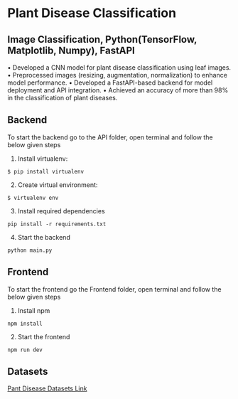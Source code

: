 # Plant Disease Classification

## Image Classification, Python(TensorFlow, Matplotlib, Numpy), FastAPI

• Developed a CNN model for plant disease classification using leaf images.
• Preprocessed images (resizing, augmentation, normalization) to enhance model performance.
• Developed a FastAPI-based backend for model deployment and API integration.
• Achieved an accuracy of more than 98% in the classification of plant diseases.

## Backend

To start the backend go to the API folder, open terminal and follow the below given steps 

1. Install virtualenv:
```
$ pip install virtualenv
```

2. Create virtual environment:
```
$ virtualenv env
```

3. Install required dependencies
```
pip install -r requirements.txt
```

4. Start the backend
```
python main.py
```

## Frontend

To start the frontend go the Frontend folder, open terminal and follow the below given steps

1. Install npm
```
npm install
```

2. Start the frontend
```
npm run dev
```

## Datasets

[Pant Disease Datasets Link](https://drive.google.com/drive/folders/1ZJwMko93CY_LEmo7wdekJJW7kFO_YOgO?usp=drive_link)
